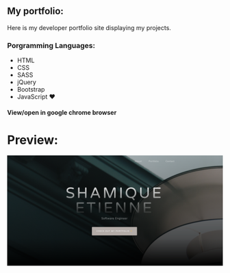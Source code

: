 ## My portfolio: 
Here is my developer portfolio site displaying my projects.

### Porgramming Languages:
- HTML
- CSS
- SASS
- jQuery
- Bootstrap
- JavaScript ❤️ 

#### View/open in google chrome browser

# Preview:
![preview](assets/img/preview.png)


